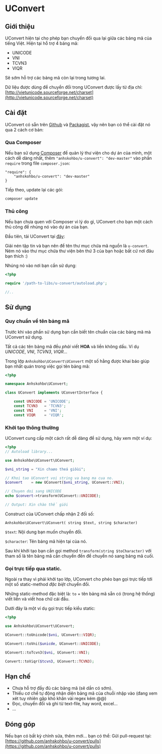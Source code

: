 UConvert
=========


## Giới thiệu

UConvert hiện tại cho phép bạn chuyển đổi qua lại giữa các bảng mã của tiếng Việt. Hiện tại hỗ trợ 4 bảng mã:

- UNICODE
- VNI
- TCVN3
- VIQR

Sẽ sớm hỗ trợ các bảng mã còn lại trong tương lai.

Dữ liệu được dùng để chuyển đổi trong UConvert được lấy từ địa chỉ: [http://vietunicode.sourceforge.net/charset](http://vietunicode.sourceforge.net/charset)

## Cài đặt

UConvert có sẵn trên [Github](https://github.com/anhskohbo) và [Packagist](https://packagist.org/packages/anhskohbo/u-convert), vậy nên bạn có thể cài đặt nó qua 2 cách cơ bản:

### Qua Composer

Nếu bạn sử dụng [Composer](https://getcomposer.org/) để quản lý thư viện cho dự án của mình, một cách dễ dàng nhất, thêm `"anhskohbo/u-convert": "dev-master"` vào phần `require` trong file `composer.json`:

```
"require": {
	"anhskohbo/u-convert": "dev-master"
}
```

Tiếp theo, update lại các gói:

```sh
composer update
```

### Thủ công

Nếu bạn chưa quen với Composer vì lý do gì, UConvert cho bạn một cách thủ công để nhúng nó vào dự án của bạn.

Đầu tiên, tải UConvert tại [đây](https://github.com/anhskohbo/u-convert/archive/master.zip):

Giải nén tập tin và bạn nên để tên thư mục chứa mã nguồn là `u-convert`. Ném nó vào thư mục chứa thư viện bên thứ 3 của bạn hoặc bất cứ nơi đâu bạn thích :)

Nhúng nó vào nơi bạn cần sử dụng:

```php
<?php

require '/path-to-libs/u-convert/autoload.php';

//..
```

## Sử dụng

### Quy chuẩn về tên bảng mã

Trước khi vào phần sử dụng bạn cần biết tên chuẩn của các bảng mã mà UConvert sử dụng.

Tất cả các tên bảng mã đều *phải* viết **HOA** và liền không dấu. Ví dụ *UNICODE*, *VNI*, *TCVN3*, *VIQR*...

Trong lớp `Anhskohbo\UConvert\UConvert` một số hằng được khai báo giúp bạn nhất quán trong việc gọi tên bảng mã:

```php
<?php

namespace Anhskohbo\UConvert;

class UConvert implements UConvertInterface {

	const UNICODE = 'UNICODE';
	const TCVN3   = 'TCVN3';
	const VNI     = 'VNI';
	const VIQR    = 'VIQR';

```

### Khởi tạo thông thường

UConvert cung cấp một cách rất dễ dàng để sử dụng, hãy xem một ví dụ:

```php
<?php
// Autoload library...

use Anhskohbo\UConvert\UConvert;

$vni_string = "Xin chaøo theá giôùi";

// Khoi tao UConvert voi string va bang ma cua no.
$convert    = new UConvert($vni_string, UConvert::VNI);

// Chuyen doi sang UNICODE
echo $convert->transform(UConvert::UNICODE);

// Output: Xin chào thế giới
```

Construct của UConvert chấp nhận 2 đối số:

`Anhskohbo\UConvert\UConvert( string $text, string $character)`

`$text`: Nội dung bạn muốn chuyển đổi.

`$character`: Tên bảng mã hiện tại của nó.

Sau khi khởi tạo bạn cần gọi method `transform(string $toCharacter)` với tham số là tên bảng mã cần chuyển đến để chuyển nó sang bảng mã cuối.

### Gọi trực tiếp qua static.

Ngoài ra thay vì phải khởi tạo lớp, UConvert cho phéo bạn gọi trực tiếp tới một số static-method *đặc biệt* chuyển đổi.

Những static-method đặc biệt là: `to` + tên bảng mã sẵn có (trong hệ thống) viết liền và viết hoa chữ cái đầu.

Dưới đây là một ví dụ gọi trực tiếp kiểu static:

```php
<?php

use Anhskohbo\UConvert\UConvert;

UConvert::toUnicode($vni, UConvert::VIQR);

UConvert::toVni($unicde, UConvert::UNICODE);

UConvert::toTcvn3($vni, UConvert::VNI);

Convert::toViqr($tcvn3, UConvert::TCVN3);
```

## Hạn chế

- Chưa hỗ trợ đầy đủ các bảng mã (sẽ dần có sớm).
- Thiếu cơ chế tự động nhận diện bảng mã của chuỗi nhập vào (đang xem xét tuy nhiên gặp khó khăn vài regex kém @@)
- Đọc, chuyển đổi và ghi từ text-file, hay word, excel...
- ...


## Đóng góp

Nếu bạn có bất kỳ chỉnh sửa, thêm mới... bạn có thể:
Gửi pull-request tại: [https://github.com/anhskohbo/u-convert/pulls](https://github.com/anhskohbo/u-convert/pulls)
